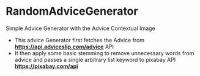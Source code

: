 # RandomAdviceGenerator
Simple Advice Generator with the Advice Contextual Image

- This advice Generator first fetches the Advice from **https://api.adviceslip.com/advice** API
- It then apply some basic stemming to remove unnecessary words from advice and passes a single arbitrary list keyword to
  pixabay API **https://pixabay.com/api**

